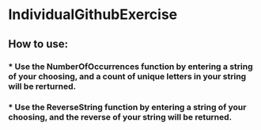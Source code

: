 # IndividualGithubExercise

## How to use:

### * Use the NumberOfOccurrences function by entering a string of your choosing, and a count of unique letters in your string will be rerturned.

### * Use the ReverseString function by entering a string of your choosing, and the reverse of your string will be returned.
